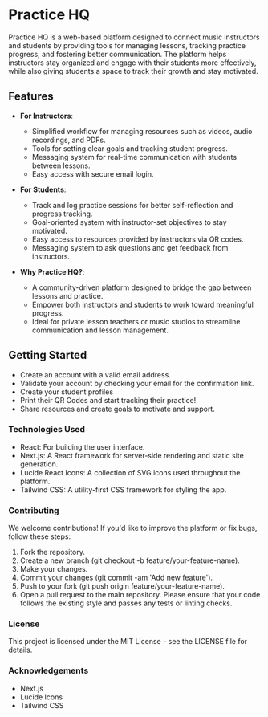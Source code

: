 # Practice HQ

Practice HQ is a web-based platform designed to connect music instructors and students by providing tools for managing lessons, tracking practice progress, and fostering better communication. The platform helps instructors stay organized and engage with their students more effectively, while also giving students a space to track their growth and stay motivated.

## Features

- **For Instructors**:
  - Simplified workflow for managing resources such as videos, audio recordings, and PDFs.
  - Tools for setting clear goals and tracking student progress.
  - Messaging system for real-time communication with students between lessons.
  - Easy access with secure email login.

- **For Students**:
  - Track and log practice sessions for better self-reflection and progress tracking.
  - Goal-oriented system with instructor-set objectives to stay motivated.
  - Easy access to resources provided by instructors via QR codes.
  - Messaging system to ask questions and get feedback from instructors.

- **Why Practice HQ?**:
  - A community-driven platform designed to bridge the gap between lessons and practice.
  - Empower both instructors and students to work toward meaningful progress.
  - Ideal for private lesson teachers or music studios to streamline communication and lesson management.

## Getting Started

  - Create an account with a valid email address.
  - Validate your account by checking your email for the confirmation link.
  - Create your student profiles
  - Print their QR Codes and start tracking their practice!
  - Share resources and create goals to motivate and support.

### Technologies Used
  - React: For building the user interface.
  - Next.js: A React framework for server-side rendering and static site generation.
  - Lucide React Icons: A collection of SVG icons used throughout the platform.
  - Tailwind CSS: A utility-first CSS framework for styling the app.
### Contributing
We welcome contributions! If you'd like to improve the platform or fix bugs, follow these steps:

1. Fork the repository.
2. Create a new branch (git checkout -b feature/your-feature-name).
3. Make your changes.
4. Commit your changes (git commit -am 'Add new feature').
5. Push to your fork (git push origin feature/your-feature-name).
6. Open a pull request to the main repository.
Please ensure that your code follows the existing style and passes any tests or linting checks.

### License
This project is licensed under the MIT License - see the LICENSE file for details.

### Acknowledgements
  - Next.js
  - Lucide Icons
  - Tailwind CSS
